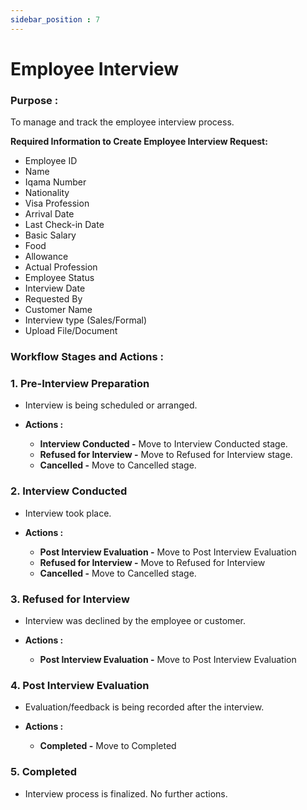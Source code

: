 ```yaml
---
sidebar_position : 7
---
```


# Employee Interview

### Purpose :
 
To manage and track the employee interview process.

**Required Information to Create Employee Interview Request:**

  - Employee ID
  - Name
  - Iqama Number
  - Nationality
  - Visa Profession
  - Arrival Date
  - Last Check-in Date
  - Basic Salary
  - Food
  - Allowance
  - Actual Profession
  - Employee Status
  - Interview Date
  - Requested By
  - Customer Name
  - Interview type (Sales/Formal)
  - Upload File/Document

### Workflow Stages and Actions :

### 1. Pre-Interview Preparation

  - Interview is being scheduled or arranged.

  - **Actions :**
    - **Interview Conducted -** Move to Interview Conducted stage.
    - **Refused for Interview -** Move to Refused for Interview stage.
    - **Cancelled -** Move to Cancelled stage.

### 2. Interview Conducted

  - Interview took place.

  - **Actions :**
    - **Post Interview Evaluation -** Move to Post Interview Evaluation
    - **Refused for Interview -** Move to Refused for Interview
    - **Cancelled -** Move to Cancelled stage.

### 3. Refused for Interview

  - Interview was declined by the employee or customer.

  - **Actions :**
    - **Post Interview Evaluation -** Move to Post Interview Evaluation

### 4. Post Interview Evaluation

  - Evaluation/feedback is being recorded after the interview.

  - **Actions :**
    - **Completed -** Move to Completed

### 5. Completed

  - Interview process is finalized. No further actions.